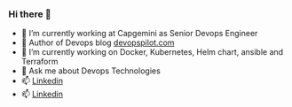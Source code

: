 ### Hi there 👋

- 🔭 I’m currently working at Capgemini as Senior Devops Engineer
- :bookmark: Author of Devops blog [devopspilot.com](https://devopspilot.com)
- 🌱 I’m currently working on Docker, Kubernetes, Helm chart, ansible and Terraform
- 💬 Ask me about Devops Technologies
- 📫 [Linkedin](https://www.linkedin.com/in/vignesh-sweekaran-236841168/)
- 📫 [Linkedin](https://twitter.com/VSweekaran)

